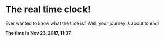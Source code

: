 # The real time clock!

Ever wanted to know what the time is? Well, your journey is about to end!

**The time is Nov 23, 2017, 11:37**